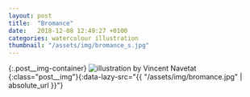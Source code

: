 ```yaml
---
layout: post
title:  "Bromance"
date:   2018-12-08 12:49:27 +0100
categories: watercolour illustration
thumbnail: "/assets/img/bromance_s.jpg"
---
```

{:.post__img-container}
  ![illustration by Vincent Navetat](""){:class="post__img"}{:data-lazy-src="{{ "/assets/img/bromance.jpg" | absolute_url }}"}
